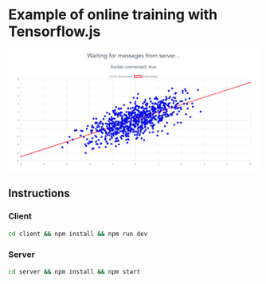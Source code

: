 # Example of online training with Tensorflow.js

<p align="center">
<img src="./screenshot.png" alt="drawing" />
</p>

## Instructions

### Client

```sh
cd client && npm install && npm run dev
```

### Server

```sh
cd server && npm install && npm start
```
